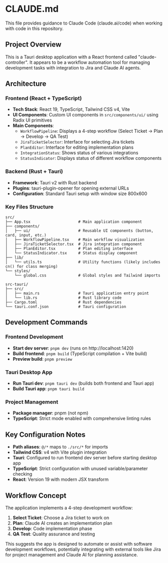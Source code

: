 # CLAUDE.md

This file provides guidance to Claude Code (claude.ai/code) when working with code in this repository.

## Project Overview

This is a Tauri desktop application with a React frontend called "claude-controller". It appears to be a workflow automation tool for managing development tasks with integration to Jira and Claude AI agents.

## Architecture

### Frontend (React + TypeScript)
- **Tech Stack**: React 19, TypeScript, Tailwind CSS v4, Vite
- **UI Components**: Custom UI components in `src/components/ui/` using Radix UI primitives
- **Main Components**:
  - `WorkflowPipeline`: Displays a 4-step workflow (Select Ticket → Plan → Develop → QA Test)
  - `JiraTicketSelector`: Interface for selecting Jira tickets
  - `PlanEditor`: Interface for editing implementation plans
  - `IntegrationStatus`: Shows status of various integrations
  - `StatusIndicator`: Displays status of different workflow components

### Backend (Rust + Tauri)
- **Framework**: Tauri v2 with Rust backend
- **Plugins**: tauri-plugin-opener for opening external URLs
- **Configuration**: Standard Tauri setup with window size 800x600

### Key Files Structure
```
src/
├── App.tsx                     # Main application component
├── components/
│   ├── ui/                     # Reusable UI components (button, card, input, etc.)
│   ├── WorkflowPipeline.tsx    # Main workflow visualization
│   ├── JiraTicketSelector.tsx  # Jira integration component
│   ├── PlanEditor.tsx          # Plan editing interface
│   └── StatusIndicator.tsx     # Status display component
├── lib/
│   └── utils.ts                # Utility functions (likely includes cn() for class merging)
└── styles/
    └── global.css              # Global styles and Tailwind imports

src-tauri/
├── src/
│   ├── main.rs                 # Tauri application entry point
│   └── lib.rs                  # Rust library code
├── Cargo.toml                  # Rust dependencies
└── tauri.conf.json             # Tauri configuration
```

## Development Commands

### Frontend Development
- **Start dev server**: `pnpm dev` (runs on http://localhost:1420)
- **Build frontend**: `pnpm build` (TypeScript compilation + Vite build)
- **Preview build**: `pnpm preview`

### Tauri Desktop App
- **Run Tauri dev**: `pnpm tauri dev` (builds both frontend and Tauri app)
- **Build Tauri app**: `pnpm tauri build`

### Project Management
- **Package manager**: pnpm (not npm)
- **TypeScript**: Strict mode enabled with comprehensive linting rules

## Key Configuration Notes

- **Path aliases**: `@/*` maps to `./src/*` for imports
- **Tailwind CSS**: v4 with Vite plugin integration
- **Tauri**: Configured to run frontend dev server before starting desktop app
- **TypeScript**: Strict configuration with unused variable/parameter checking
- **React**: Version 19 with modern JSX transform

## Workflow Concept

The application implements a 4-step development workflow:
1. **Select Ticket**: Choose a Jira ticket to work on
2. **Plan**: Claude AI creates an implementation plan
3. **Develop**: Code implementation phase
4. **QA Test**: Quality assurance and testing

This suggests the app is designed to automate or assist with software development workflows, potentially integrating with external tools like Jira for project management and Claude AI for planning assistance.